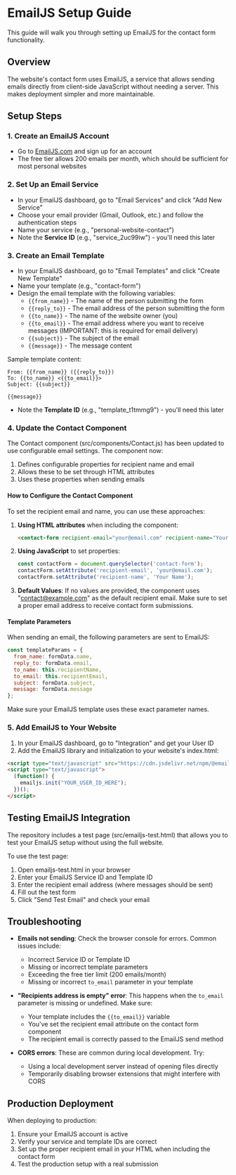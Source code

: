 # EmailJS Setup Guide

This guide will walk you through setting up EmailJS for the contact form functionality.

## Overview

The website's contact form uses EmailJS, a service that allows sending emails directly from client-side JavaScript without needing a server. This makes deployment simpler and more maintainable.

## Setup Steps

### 1. Create an EmailJS Account

- Go to [EmailJS.com](https://www.emailjs.com/) and sign up for an account
- The free tier allows 200 emails per month, which should be sufficient for most personal websites

### 2. Set Up an Email Service

- In your EmailJS dashboard, go to "Email Services" and click "Add New Service"
- Choose your email provider (Gmail, Outlook, etc.) and follow the authentication steps
- Name your service (e.g., "personal-website-contact")
- Note the **Service ID** (e.g., "service_2uc99iw") - you'll need this later

### 3. Create an Email Template

- In your EmailJS dashboard, go to "Email Templates" and click "Create New Template"
- Name your template (e.g., "contact-form")
- Design the email template with the following variables:
  - `{{from_name}}` - The name of the person submitting the form
  - `{{reply_to}}` - The email address of the person submitting the form
  - `{{to_name}}` - The name of the website owner (you)
  - `{{to_email}}` - The email address where you want to receive messages (IMPORTANT: this is required for email delivery)
  - `{{subject}}` - The subject of the email
  - `{{message}}` - The message content

Sample template content:
```
From: {{from_name}} ({{reply_to}})
To: {{to_name}} <{{to_email}}>
Subject: {{subject}}

{{message}}
```

- Note the **Template ID** (e.g., "template_t1tmmg9") - you'll need this later

### 4. Update the Contact Component

The Contact component (src/components/Contact.js) has been updated to use configurable email settings. The component now:

1. Defines configurable properties for recipient name and email
2. Allows these to be set through HTML attributes
3. Uses these properties when sending emails

#### How to Configure the Contact Component

To set the recipient email and name, you can use these approaches:

1. **Using HTML attributes** when including the component:
   ```html
   <contact-form recipient-email="your@email.com" recipient-name="Your Name"></contact-form>
   ```

2. **Using JavaScript** to set properties:
   ```javascript
   const contactForm = document.querySelector('contact-form');
   contactForm.setAttribute('recipient-email', 'your@email.com');
   contactForm.setAttribute('recipient-name', 'Your Name');
   ```

3. **Default Values**: If no values are provided, the component uses "contact@example.com" as the default recipient email. Make sure to set a proper email address to receive contact form submissions.

#### Template Parameters

When sending an email, the following parameters are sent to EmailJS:

```javascript
const templateParams = {
  from_name: formData.name,
  reply_to: formData.email,
  to_name: this.recipientName,
  to_email: this.recipientEmail,
  subject: formData.subject,
  message: formData.message
};
```

Make sure your EmailJS template uses these exact parameter names.

### 5. Add EmailJS to Your Website

1. In your EmailJS dashboard, go to "Integration" and get your User ID
2. Add the EmailJS library and initialization to your website's index.html:

```html
<script type="text/javascript" src="https://cdn.jsdelivr.net/npm/@emailjs/browser@3/dist/email.min.js"></script>
<script type="text/javascript">
  (function() {
    emailjs.init("YOUR_USER_ID_HERE");
  })();
</script>
```

## Testing EmailJS Integration

The repository includes a test page (src/emailjs-test.html) that allows you to test your EmailJS setup without using the full website.

To use the test page:
1. Open emailjs-test.html in your browser
2. Enter your EmailJS Service ID and Template ID
3. Enter the recipient email address (where messages should be sent)
4. Fill out the test form
5. Click "Send Test Email" and check your email

## Troubleshooting

- **Emails not sending**: Check the browser console for errors. Common issues include:
  - Incorrect Service ID or Template ID
  - Missing or incorrect template parameters
  - Exceeding the free tier limit (200 emails/month)
  - Missing or incorrect `to_email` parameter in your template

- **"Recipients address is empty" error**: This happens when the `to_email` parameter is missing or undefined. Make sure:
  - Your template includes the `{{to_email}}` variable
  - You've set the recipient email attribute on the contact form component
  - The recipient email is correctly passed to the EmailJS send method

- **CORS errors**: These are common during local development. Try:
  - Using a local development server instead of opening files directly
  - Temporarily disabling browser extensions that might interfere with CORS

## Production Deployment

When deploying to production:
1. Ensure your EmailJS account is active
2. Verify your service and template IDs are correct
3. Set up the proper recipient email in your HTML when including the contact form
4. Test the production setup with a real submission 